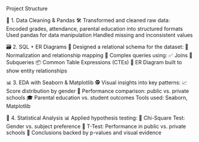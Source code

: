 Project Structure

🧹 1. Data Cleaning & Pandas
🛠️ Transformed and cleaned raw data:
Encoded grades, attendance, parental education into structured formats
Used pandas for data manipulation
Handled missing and inconsistent values

🗃️ 2. SQL + ER Diagrams
🧩 Designed a relational schema for the dataset:
🔗 Normalization and relationship mapping
🧠 Complex queries using:
✅ Joins
🔁 Subqueries
📦 Common Table Expressions (CTEs)
🧱 ER Diagram built to show entity relationships

📊 3. EDA with Seaborn & Matplotlib
🕵️ Visual insights into key patterns:
📈 Score distribution by gender
🏫 Performance comparison: public vs. private schools
🎓 Parental education vs. student outcomes
Tools used: Seaborn, Matplotlib

📐 4. Statistical Analysis
📊 Applied hypothesis testing:
🧪 Chi-Square Test: Gender vs. subject preference
🧪 T-Test: Performance in public vs. private schools
📌 Conclusions backed by p-values and visual evidence

